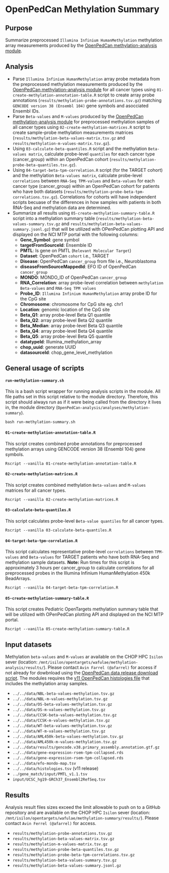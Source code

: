 # OpenPedCan Methylation Summary

## Purpose

Summarize preprocessed `Illumina Infinium HumanMethylation` methylation array measurements produced by the [OpenPedCan methylation-analysis module](https://github.com/PediatricOpenTargets/OpenPedCan-analysis/pull/158). 


## Analysis

- Parse `Illumina Infinium HumanMethylation` array probe metadata from the preprocessed methylation measurements produced by the [OpenPedCan methylation-analysis module](https://github.com/PediatricOpenTargets/OpenPedCan-analysis/pull/158) for all cancer types using `01-create-methylation-annotation-table.R` script to create array probe annotations (`results/methylation-probe-annotations.tsv.gz`) matching `GENCODE version 38 (Ensembl 104)` gene symbols and asocciated Ensembl IDs.
- Parse `Beta-values` and `M-values`  produced by the [OpenPedCan methylation-analysis module](https://github.com/PediatricOpenTargets/OpenPedCan-analysis/pull/158) for preprocessed methylation samples of all cancer types using `02-create-methylation-matrices.R` script to create sample-probe methylation measurements matrices (`results/methylation-beta-values-matrix.tsv.gz` and `results/methylation-m-values-matrix.tsv.gz`). 
- Using `03-calculate-beta-quantiles.R` script and the methylation `Beta-values matrix`, calculate probe-level `quantiles` for each cancer type (cancer_group) within an OpenPedCan cohort (`results/methylation-probe-beta-quantiles.tsv.gz`). 
- Using `04-target-beta-tpm-correlation.R` script (for the TARGET cohort) and the methylation `Beta-values matrix`, calculate probe-level `correlations` between `RNA-Seq TPM-values` and `Beta-values` for each cancer type (cancer_group) within an OpenPedCan cohort for patients who have both datasets (`results/methylation-probe-beta-tpm-correlations.tsv.gz`). Correlations for cohorts will have independent scripts becuase of the differences in how samples with patients in both RNA-Seq and methylation data are determined. 
- Summarize all results using `05-create-methylation-summary-table.R` script into a methylation summary table (`results/methylation-beta-values-summary.tsv.gz` and `results/methylation-beta-values-summary.jsonl.gz`) that will be utilized with OPenPedCan plotting API and displayed on the NCI MTP portal with the following columns:
    - **Gene_Symbol**: gene symbol
    - **targetFromSourceId**: Ensemble ID
    - **PMTL**: Is gene on PMTL (`Relevant Molecular Target`) 
    - **Dataset**: OpenPedCan `cohort` i.e., TARGET
    - **Disease**: OpenPedCan `cancer_group` from file i.e., Neuroblastoma
    - **diseaseFromSourceMappedId**: EFO ID of OpenPedCan `cancer_group`
    - **MONDO**: MONDO_ID of OpenPedCan `cancer_group`
    - **RNA_Correlation**: array probe-level correlation between `methylation Beta-values` and `RNA-Seq TPM values`
    - **Probe_ID**: `Illumina Infinium HumanMethylation` array probe ID for the CpG site
    - **Chromosome**: chromosome for CpG site eg. chr1
    - **Location**: genomic location of the CpG site
    - **Beta_Q1**: array probe-level Beta Q1 quantile
    - **Beta_Q2**: array probe-level Beta Q2 quantile
    - **Beta_Median**: array probe-level Beta Q3 quantile
    - **Beta_Q4**: array probe-level Beta Q4 quantile
    - **Beta_Q5**: array probe-level Beta Q5 quantile
    - **datatypeId**: Illumina_methylation_array
    - **chop_uuid**: generate UUID
    - **datasourceId**: chop_gene_level_methylation


## General usage of scripts


#### `run-methylation-summary.sh`
This is a bash script wrapper for running analysis scripts in the module. All file paths set in this script relative to the module directory. Therefore, this script should always run as if it were being called from the directory it lives in, the module directory (`OpenPedCan-analysis/analyses/methylation-summary`).

```
bash run-methylation-summary.sh
```

#### `01-create-methylation-annotation-table.R`
This script creates combined probe annotations for preprocessed methylation arrays using GENCODE version 38 (Ensembl 104) gene symbols.

```
Rscript --vanilla 01-create-methylation-annotation-table.R
```

#### `02-create-methylation-matrices.R`
This script creates combined methylation `Beta-values` and `M-values` matrices for all cancer types.

```
Rscript --vanilla 02-create-methylation-matrices.R
```

#### `03-calculate-beta-quantiles.R`
This script calculates probe-level `Beta-value quantiles` for all cancer types.

```
Rscript --vanilla 03-calculate-beta-quantiles.R
```

#### `04-target-beta-tpm-correlation.R`
This script calculates representative probe-level `correlations` between `TPM-values` and `Beta-values` for TARGET patients who have both RNA-Seq and methylation sample datasets.
**Note:** Run times for this script is approximately 3 hours per cancer_group to calculate correlations for all preprocessed probes in the Illumina Infinium HumanMethylation 450k BeadArrays.

```
Rscript --vanilla 04-target-beta-tpm-correlation.R
```

#### `05-create-methylation-summary-table.R`
This script creates Pediatric OpenTargets methylation summary table that will be utilized with OPenPedCan plotting API and displayed on the NCI MTP portal.

```
Rscript --vanilla 05-create-methylation-summary-table.R
```

## Input datasets
Methylation `beta-values` and `M-values` ar available on the CHOP HPC `Isilon` sever (location: `/mnt/isilon/opentargets/wafulae/methylation-analysis/results/`). Please contact `Avin Farrel (@afarrel)` for access if not already for dowbnload using the [OpenPedCan data release download script](https://github.com/PediatricOpenTargets/OpenPedCan-analysis/blob/dev/download-data.sh). The modules requires the [v11 OpenPedCan histologies file](https://github.com/d3b-center/D3b-codes/pull/53) that includes the methylation array samples. 
- `../../data/NBL-beta-values-methylation.tsv.gz`
- `../../data/NBL-m-values-methylation.tsv.gz`
- `../../data/OS-beta-values-methylation.tsv.gz`
- `../../data/OS-m-values-methylation.tsv.gz` 
- `../../data/CCSK-beta-values-methylation.tsv.gz`
- `../../data/CCSK-m-values-methylation.tsv.gz`
- `../../data/WT-beta-values-methylation.tsv.gz`
- `../../data/WT-m-values-methylation.tsv.gz`
- `../../data/AML450k-beta-values-methylation.tsv.gz`
- `../../data/AML450k-m-values-methylation.tsv.gz`
- `../../data/results/gencode.v38.primary_assembly.annotation.gtf.gz`
- `../../data/gene-expression-rsem-tpm-collapsed.rds`
- `../../data/gene-expression-rsem-tpm-collapsed.rds`
- `../../data/efo-mondo-map.tsv`
- `../../data/histologies.tsv` (v11 release) 
- `../gene_match/input/PMTL_v1.1.tsv`
- `input/UCSC_hg19-GRCh37_Ensembl2RefSeq.tsv`


## Results
Analysis result files sizes exceed the limit allowable to push on to a GitHub repository and are available on the CHOP HPC `Isilon` sever (location: `/mnt/isilon/opentargets/wafulae/methylation-summary/results/`). Please contact `Avin Ferrel (@afarrel)` for access.
- `results/methylation-probe-annotations.tsv.gz`
- `results/methylation-beta-values-matrix.tsv.gz`
- `results/methylation-m-values-matrix.tsv.gz`
- `results/methylation-probe-beta-quantiles.tsv.gz`
- `results/methylation-probe-beta-tpm-correlations.tsv.gz`
- `results/methylation-beta-values-summary.tsv.gz`
- `results/methylation-beta-values-summary.jsonl.gz`
